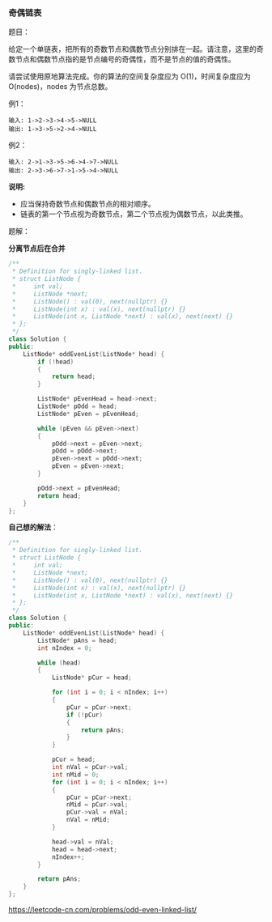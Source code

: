 ### 奇偶链表

题目：

给定一个单链表，把所有的奇数节点和偶数节点分别排在一起。请注意，这里的奇数节点和偶数节点指的是节点编号的奇偶性，而不是节点的值的奇偶性。

请尝试使用原地算法完成。你的算法的空间复杂度应为 O(1)，时间复杂度应为 O(nodes)，nodes 为节点总数。



例1：

```
输入: 1->2->3->4->5->NULL
输出: 1->3->5->2->4->NULL
```



例2：

```
输入: 2->1->3->5->6->4->7->NULL 
输出: 2->3->6->7->1->5->4->NULL
```



**说明:**

- 应当保持奇数节点和偶数节点的相对顺序。
- 链表的第一个节点视为奇数节点，第二个节点视为偶数节点，以此类推。



题解：

**分离节点后在合并**

```c++
/**
 * Definition for singly-linked list.
 * struct ListNode {
 *     int val;
 *     ListNode *next;
 *     ListNode() : val(0), next(nullptr) {}
 *     ListNode(int x) : val(x), next(nullptr) {}
 *     ListNode(int x, ListNode *next) : val(x), next(next) {}
 * };
 */
class Solution {
public:
    ListNode* oddEvenList(ListNode* head) {
		if (!head)
		{
			return head;
		}

		ListNode* pEvenHead = head->next;
		ListNode* pOdd = head;
		ListNode* pEven = pEvenHead;

		while (pEven && pEven->next)
		{
			pOdd->next = pEven->next;
			pOdd = pOdd->next;
			pEven->next = pOdd->next;
			pEven = pEven->next;
		}

		pOdd->next = pEvenHead;
		return head;
    }
};
```



**自己想的解法**：

```c++
/**
 * Definition for singly-linked list.
 * struct ListNode {
 *     int val;
 *     ListNode *next;
 *     ListNode() : val(0), next(nullptr) {}
 *     ListNode(int x) : val(x), next(nullptr) {}
 *     ListNode(int x, ListNode *next) : val(x), next(next) {}
 * };
 */
class Solution {
public:
    ListNode* oddEvenList(ListNode* head) {
		ListNode* pAns = head;
		int nIndex = 0;

		while (head)
		{
			ListNode* pCur = head;

			for (int i = 0; i < nIndex; i++)
			{
				pCur = pCur->next;
				if (!pCur)
				{
					return pAns;
				}
			}

			pCur = head;
			int nVal = pCur->val;
			int nMid = 0;
			for (int i = 0; i < nIndex; i++)
			{
				pCur = pCur->next;
				nMid = pCur->val;
				pCur->val = nVal;
				nVal = nMid;
			}

			head->val = nVal;
			head = head->next;
			nIndex++;
		}

		return pAns;
    }
};
```



https://leetcode-cn.com/problems/odd-even-linked-list/